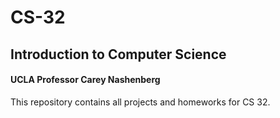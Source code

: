 # CS-32 
## Introduction to Computer Science
#### UCLA Professor Carey Nashenberg

This repository contains all projects and homeworks for CS 32.